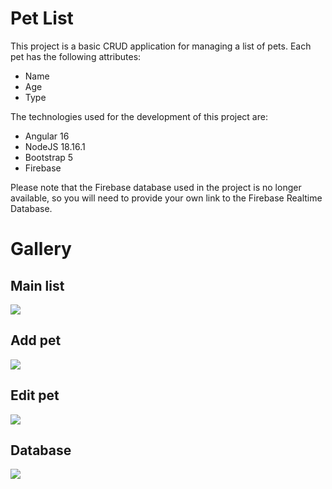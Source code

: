 # Pet List

This project is a basic CRUD application for managing a list of pets. Each pet has the following attributes:

- Name
- Age
- Type

The technologies used for the development of this project are:

- Angular 16
- NodeJS 18.16.1
- Bootstrap 5
- Firebase

Please note that the Firebase database used in the project is no longer available, so you will need to provide your own link to the Firebase Realtime Database.

# Gallery

## Main list

![](https://i.imgur.com/MA08b2s.png)

## Add pet

![](https://i.imgur.com/nYDksdZ.png)

## Edit pet

![](https://i.imgur.com/2bm8r1Q.png)

## Database

![](https://i.imgur.com/QahkoIN.png)